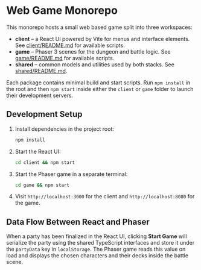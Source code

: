 # Web Game Monorepo

This monorepo hosts a small web based game split into three workspaces:

- **client** – a React UI powered by Vite for menus and interface elements.
  See [client/README.md](client/README.md) for available scripts.
- **game** – Phaser&nbsp;3 scenes for the dungeon and battle logic.
  See [game/README.md](game/README.md) for available scripts.
- **shared** – common models and utilities used by both stacks.
  See [shared/README.md](shared/README.md).

Each package contains minimal build and start scripts. Run `npm install` in the
root and then `npm start` inside either the `client` or `game` folder to launch
their development servers.

## Development Setup

1. Install dependencies in the project root:
   ```bash
   npm install
   ```
2. Start the React UI:
   ```bash
   cd client && npm start
   ```
3. Start the Phaser game in a separate terminal:
   ```bash
   cd game && npm start
   ```
4. Visit `http://localhost:3000` for the client and `http://localhost:8080` for the game.

## Data Flow Between React and Phaser

When a party has been finalized in the React UI, clicking **Start Game** will
serialize the party using the shared TypeScript interfaces and store it under the
`partyData` key in `localStorage`. The Phaser game reads this value on load and
displays the chosen characters and their decks inside the battle scene.
